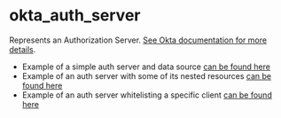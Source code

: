 # okta_auth_server

Represents an Authorization Server. [See Okta documentation for more details](https://developer.okta.com/docs/api/resources/authorization-servers).

- Example of a simple auth server and data source [can be found here](./datasource.tf)
- Example of an auth server with some of its nested resources [can be found here](./full_stack.tf)
- Example of an auth server whitelisting a specific client [can be found here](./full_stack_with_client.tf)
